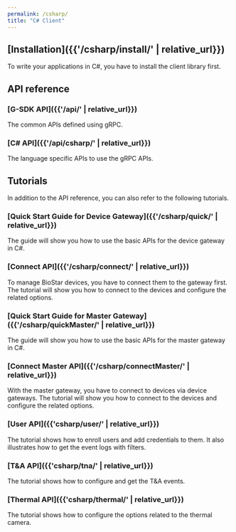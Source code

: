 ```yaml
---
permalink: /csharp/
title: "C# Client"
---
```


## [Installation]({{'/csharp/install/' | relative_url}})

To write your applications in C#, you have to install the client library first. 

## API reference

### [G-SDK API]({{'/api/' | relative_url}})

The common APIs defined using gRPC.

### [C# API]({{'/api/csharp/' | relative_url}})

The language specific APIs to use the gRPC APIs.

## Tutorials

In addition to the API reference, you can also refer to the following tutorials.

### [Quick Start Guide for Device Gateway]({{'/csharp/quick/' | relative_url}})

The guide will show you how to use the basic APIs for the device gateway in C#.

### [Connect API]({{'/csharp/connect/' | relative_url}})

To manage BioStar devices, you have to connect them to the gateway first. The tutorial will show you how to connect to the devices and configure the related options. 

### [Quick Start Guide for Master Gateway]({{'/csharp/quickMaster/' | relative_url}})

The guide will show you how to use the basic APIs for the master gateway in C#. 

### [Connect Master API]({{'/csharp/connectMaster/' | relative_url}})

With the master gateway, you have to connect to devices via device gateways. The tutorial will show you how to connect to the devices and configure the related options. 

### [User API]({{'csharp/user/' | relative_url}})

The tutorial shows how to enroll users and add credentials to them. It also illustrates how to get the event logs with filters. 

### [T&A API]({{'csharp/tna/' | relative_url}})

The tutorial shows how to configure and get the T&A events. 

### [Thermal API]({{'csharp/thermal/' | relative_url}})

The tutorial shows how to configure the options related to the thermal camera.
